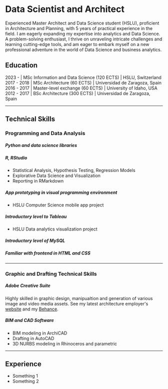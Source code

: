 # Data Scientist and Architect

Experienced Master Architect and Data Science student (HSLU), proficient in Architecture and Planning, with 5 years of practical experience in the field. I am eagerly expanding my expertise into analytics and Data Science. A problem-solving enthusiast, I thrive on unraveling intricate challenges and learning cutting-edge tools, and am eager to embark myself on a new professional adventure in the world of Data Science and business analytics.

## Education

2023 -  | MSc Information and Data Science (120 ECTS) | HSLU, Switzerland			       		
2017 - 2018  | MSc Architecture (60 ECTS)	| Universidad de Zaragoza, Spain
2016 - 2017 | Master-level exchange (60 ECTS)    | University of Idaho, USA 	
2012 - 2017 | BSc Architecture (300 ECTS)        | Universidad de Zaragoza, Spain

***

## Technical Skills

### Programming and Data Analysis

##### Python and data science libraries
  
##### R, RStudio
- Statistical Analysis, Hypothesis Testing, Regression Models
- Explorative Data Science and Visualization
- Reporting in RMarkdown
      
##### App prototyping in visual programming environment
- HSLU Computer Science mobile app project
      
##### Introductory level to Tableau
- HSLU Data analytics visualization project

##### Introductory level of MySQL
  
##### Familiar with frontend in HTML and CSS

***

### Graphic and Drafting Technical Skills

##### Adobe Creative Suite
Highly skilled in graphic design, manipualtion and generation of various image and video media assets. See my latest architecture employer's [website](https://www.scopearch.ch/) and my [Behance](https://www.scopearch.ch/).
      
##### BIM and CAD Software
- BIM modeling in ArchiCAD
- Drafting in AutoCAD
- 3D NURBS modeling in Rhinoceros and parametric

***

## Experience

- Something 1
- Something 2
